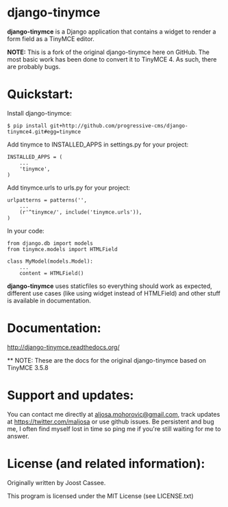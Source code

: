 django-tinymce
===

**django-tinymce** is a Django application that contains a widget to render a form field as a TinyMCE editor.

**NOTE:** This is a fork of the original django-tinymce here on GitHub. The most basic work has been done to convert it to TinyMCE 4. As such, there are probably bugs.

Quickstart:
===

Install django-tinymce:

    $ pip install git+http://github.com/progressive-cms/django-tinymce4.git#egg=tinymce

Add tinymce to INSTALLED_APPS in settings.py for your project:

    INSTALLED_APPS = (
        ...
        'tinymce',
    )

Add tinymce.urls to urls.py for your project:

    urlpatterns = patterns('',
        ...
        (r'^tinymce/', include('tinymce.urls')),
    )

In your code:

    from django.db import models
    from tinymce.models import HTMLField

    class MyModel(models.Model):
        ...
        content = HTMLField()

**django-tinymce** uses staticfiles so everything should work as expected, different use cases (like using widget instead of HTMLField) and other stuff is available in documentation.

Documentation:
===
http://django-tinymce.readthedocs.org/

** NOTE: These are the docs for the original django-tinymce based on TinyMCE 3.5.8

Support and updates:
===
You can contact me directly at aljosa.mohorovic@gmail.com, track updates at https://twitter.com/maljosa or use github issues.
Be persistent and bug me, I often find myself lost in time so ping me if you're still waiting for me to answer.

License (and related information):
===
Originally written by Joost Cassee.

This program is licensed under the MIT License (see LICENSE.txt)
